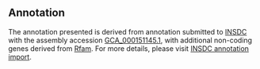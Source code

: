 

Annotation
----------

The annotation presented is derived from annotation submitted to
[INSDC](http://www.insdc.org) with the assembly accession
[GCA\_000151145.1](http://www.ebi.ac.uk/ena/data/view/GCA_000151145.1),
with additional non-coding genes derived from
[Rfam](http://rfam.xfam.org/). For more details, please visit [INSDC
annotation
import](http://ensemblgenomes.org/info/data/insdc_annotation).
